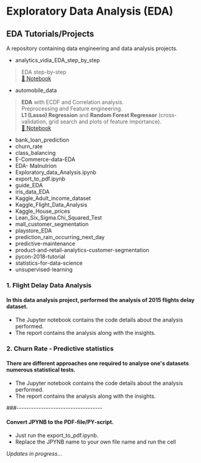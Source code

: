 # Exploratory Data Analysis (EDA)

## EDA Tutorials/Projects
A repository containing data engineering and data analysis projects.

* analytics_vidia_EDA_step_by_step

> EDA step-by-step<br>
> [:orange_book: Notebook](/analytics_vidia_EDA_step_by_step/EDA.set-by-step.ipynb)

* automobile_data

> **EDA** with ECDF and Correlation analysis.<br>
> Preprocessing and Feature engineering.<br>
> **L1 (Lasso) Regression** and **Random Forest Regressor** (cross-validation, grid search and plots of feature importance).<br>
> [:orange_book: Notebook](/automobile_data/Predictive_Modeling_Price.ipynb)

* bank_loan_prediction
* churn_rate
* class_balancing
* E-Commerce-data-EDA
* EDA- Malnutrion
* Exploratory_data_Analysis.ipynb
* export_to_pdf.ipynb
* guide_EDA
* iris_data_EDA
* Kaggle_Adult_income_dataset
* Kaggle_Flight_Data_Analysis
* Kaggle_House_prices
* Lean_Six_Sigma.Chi_Squared_Test
* mall_customer_segmentation
* playstore_EDA
* prediction_rain_occurring_next_day
* predictive-maintenance
* product-and-retail-analytics-customer-segmentation
* pycon-2018-tutorial
* statistics-for-data-science
* unsupervised-learning

### 1. Flight Delay Data Analysis

#### In this data analysis project, performed the analysis of 2015 flights delay dataset.  

* The Jupyter notebook contains the code details about the analysis performed.
* The report contains the analysis along with the insights.

### 2. Churn Rate - Predictive statistics

#### There are different approaches one required to analyse one's datasets numerous statistical tests.  

* The Jupyter notebook contains the code details about the analysis performed.
* The report contains the analysis along with the insights.

###-----------------------------------
#### Convert JPYNB to the PDF-file/PY-script. 
* Just run the export_to_pdf.ipynb.
* Replace the JPYNB name to your own file name and run the cell

<i>Updates in progress...</i>



